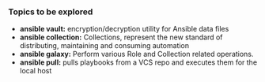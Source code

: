 ### Topics to be explored
  - **ansible vault:** encryption/decryption utility for Ansible data files
  - **ansible collection:** Collections, represent the new standard of distributing, maintaining and consuming automation
  - **ansible galaxy:**  Perform various Role and Collection related operations.
  - **ansible pull:** pulls playbooks from a VCS repo and executes them for the local host